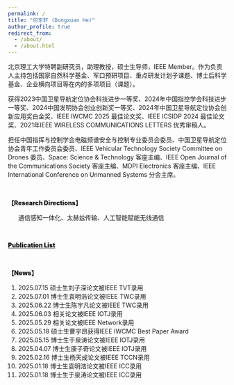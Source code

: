 ```yaml
---
permalink: /
title: "何东轩 (Dongxuan He)"
author_profile: true
redirect_from: 
  - /about/
  - /about.html
---
```


北京理工大学特聘副研究员，助理教授，硕士生导师，IEEE Member。作为负责人主持包括国家自然科学基金、军口预研项目、重点研发计划子课题、博士后科学基金、企业横向项目等在内的多项项目（课题）。

获得2023中国卫星导航定位协会科技进步一等奖、2024年中国指控学会科技进步一等奖、2024中国发明协会创业创新奖一等奖、2024年中国卫星导航定位协会创新应用奖白金奖、IEEE IWCMC 2025 最佳论文奖、IEEE ICSIDP 2024 最佳论文奖、2021年IEEE WIRELESS COMMUNICATIONS LETTERS 优秀审稿人。

担任中国指挥与控制学会电磁频谱安全与控制专业委员会委员、中国卫星导航定位协会青年工作委员会委员、IEEE Vehicular Technology Society Committee on Drones 委员、Space: Science & Technology 客座主编、IEEE Open Journal of the Communications Society 客座主编、MDPI Electronics 客座主编、IEEE International Conference on Unmanned Systems 分会主席。

<br>
<p style="font-weight: 900;">【Research Directions】</p>
<ol>
    通信感知一体化、太赫兹传输、人工智能赋能无线通信
</ol>

<br>
<p style="font-weight: 900;">
<a href="files/Publication List.pdf">Publication List</a>
</p>

<br>
<p style="font-weight: 900;">【News】</p>
<ol>
    <li>2025.07.15 硕士生刘子深论文被IEEE TVT录用</li>
    <li>2025.07.01 博士生袁明浩论文被IEEE TWC录用</li>
    <li>2025.06.22 博士生陈宇凡论文被IEEE TWC录用</li>
    <li>2025.06.03 相关论文被IEEE IOTJ录用</li>
    <li>2025.05.29 相关论文被IEEE Network录用</li>
    <li>2025.05.18 硕士生曹宇昂获得IEEE IWCMC Best Paper Award</li>
    <li>2025.05.15 博士生于泉涛论文被IEEE IOTJ录用</li>
    <li>2025.04.07 博士生康子奇论文被IEEE IOTJ录用</li>
    <li>2025.02.16 博士生杨天成论文被IEEE TCCN录用</li>
    <li>2025.01.18 博士生袁明浩论文被IEEE ICC录用</li>
    <li>2025.01.18 博士生于泉涛论文被IEEE ICC录用</li>
</ol>

